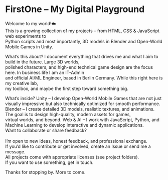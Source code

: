 # FirstOne – My Digital Playground
Welcome to my world!☁️<br />
This is a growing collection of my projects – from HTML, CSS & JavaScript web experiments to<br />
Python scripts and most importantly, 3D models in Blender and Open-World Mobile Games in Unity.

What’s this about?
I document everything that drives me and what I aim to build in the future. Large 3D worlds, <br />
polished characters, and high-end technical game design are the focus here. In business life I am an IT-Admin <br />
and official AI/ML Engineer, based in Berlin Germany. While this right here is my creative lab, <br />
my toolbox, and maybe the first step toward something big.

What’s inside?
Unity – I develop Open-World Mobile Games that are not just visually impressive but also technically optimized for smooth performance.<br />
Blender – I create detailed 3D models, realistic textures, and animations. The goal is to design high-quality, modern assets for games, <br />
virtual worlds, and beyond. Web & AI – I work with JavaScript, Python, and Machine Learning to develop interactive and dynamic applications.<br />
Want to collaborate or share feedback?<br />
<br />
I’m open to new ideas, honest feedback, and professional exchange. <br />
If you’d like to contribute or get involved, create an Issue or send me a message.<br />
All projects come with appropriate licenses (see project folders). <br />
If you want to use something, get in touch.

Thanks for stopping by. More to come.
